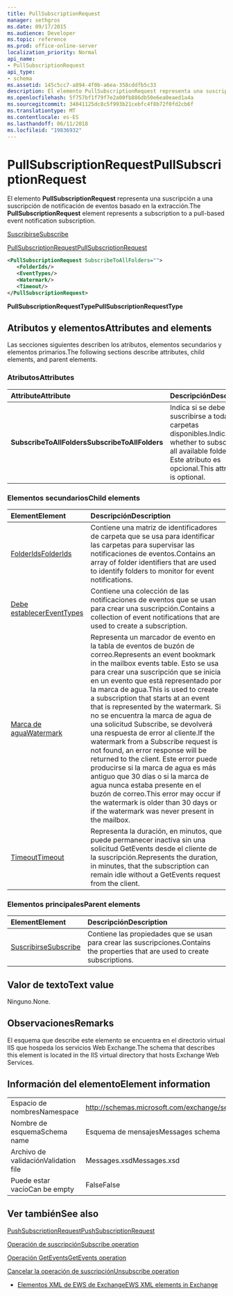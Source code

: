 ```yaml
---
title: PullSubscriptionRequest
manager: sethgros
ms.date: 09/17/2015
ms.audience: Developer
ms.topic: reference
ms.prod: office-online-server
localization_priority: Normal
api_name:
- PullSubscriptionRequest
api_type:
- schema
ms.assetid: 145c5cc7-a894-4f0b-a6ea-358cddfb5c33
description: El elemento PullSubscriptionRequest representa una suscripción a una suscripción de notificación de eventos basado en la extracción.
ms.openlocfilehash: 5f757bf1f79f7e2a00fb886db50e6ea0eaed1a4a
ms.sourcegitcommit: 34041125dc8c5f993b21cebfc4f8b72f0fd2cb6f
ms.translationtype: MT
ms.contentlocale: es-ES
ms.lasthandoff: 06/11/2018
ms.locfileid: "19836932"
---
```

# <a name="pullsubscriptionrequest"></a><span data-ttu-id="6f458-103">PullSubscriptionRequest</span><span class="sxs-lookup"><span data-stu-id="6f458-103">PullSubscriptionRequest</span></span>

<span data-ttu-id="6f458-104">El elemento **PullSubscriptionRequest** representa una suscripción a una suscripción de notificación de eventos basado en la extracción.</span><span class="sxs-lookup"><span data-stu-id="6f458-104">The **PullSubscriptionRequest** element represents a subscription to a pull-based event notification subscription.</span></span> 
  
[<span data-ttu-id="6f458-105">Suscribirse</span><span class="sxs-lookup"><span data-stu-id="6f458-105">Subscribe</span></span>](subscribe.md)
  
[<span data-ttu-id="6f458-106">PullSubscriptionRequest</span><span class="sxs-lookup"><span data-stu-id="6f458-106">PullSubscriptionRequest</span></span>](pullsubscriptionrequest.md)
  
```XML
<PullSubscriptionRequest SubscribeToAllFolders="">
   <FolderIds/>
   <EventTypes/>
   <Watermark/>
   <Timeout/>
</PullSubscriptionRequest>
```

 <span data-ttu-id="6f458-107">**PullSubscriptionRequestType**</span><span class="sxs-lookup"><span data-stu-id="6f458-107">**PullSubscriptionRequestType**</span></span>
## <a name="attributes-and-elements"></a><span data-ttu-id="6f458-108">Atributos y elementos</span><span class="sxs-lookup"><span data-stu-id="6f458-108">Attributes and elements</span></span>

<span data-ttu-id="6f458-109">Las secciones siguientes describen los atributos, elementos secundarios y elementos primarios.</span><span class="sxs-lookup"><span data-stu-id="6f458-109">The following sections describe attributes, child elements, and parent elements.</span></span>
  
### <a name="attributes"></a><span data-ttu-id="6f458-110">Atributos</span><span class="sxs-lookup"><span data-stu-id="6f458-110">Attributes</span></span>

|<span data-ttu-id="6f458-111">**Attribute**</span><span class="sxs-lookup"><span data-stu-id="6f458-111">**Attribute**</span></span>|<span data-ttu-id="6f458-112">**Descripción**</span><span class="sxs-lookup"><span data-stu-id="6f458-112">**Description**</span></span>|
|:-----|:-----|
|<span data-ttu-id="6f458-113">**SubscribeToAllFolders**</span><span class="sxs-lookup"><span data-stu-id="6f458-113">**SubscribeToAllFolders**</span></span> <br/> |<span data-ttu-id="6f458-114">Indica si se debe suscribirse a todas las carpetas disponibles.</span><span class="sxs-lookup"><span data-stu-id="6f458-114">Indicates whether to subscribe to all available folders.</span></span> <span data-ttu-id="6f458-115">Este atributo es opcional.</span><span class="sxs-lookup"><span data-stu-id="6f458-115">This attribute is optional.</span></span>  <br/> |
   
### <a name="child-elements"></a><span data-ttu-id="6f458-116">Elementos secundarios</span><span class="sxs-lookup"><span data-stu-id="6f458-116">Child elements</span></span>

|<span data-ttu-id="6f458-117">**Element**</span><span class="sxs-lookup"><span data-stu-id="6f458-117">**Element**</span></span>|<span data-ttu-id="6f458-118">**Descripción**</span><span class="sxs-lookup"><span data-stu-id="6f458-118">**Description**</span></span>|
|:-----|:-----|
|[<span data-ttu-id="6f458-119">FolderIds</span><span class="sxs-lookup"><span data-stu-id="6f458-119">FolderIds</span></span>](folderids.md) <br/> |<span data-ttu-id="6f458-120">Contiene una matriz de identificadores de carpeta que se usa para identificar las carpetas para supervisar las notificaciones de eventos.</span><span class="sxs-lookup"><span data-stu-id="6f458-120">Contains an array of folder identifiers that are used to identify folders to monitor for event notifications.</span></span>  <br/> |
|[<span data-ttu-id="6f458-121">Debe establecer</span><span class="sxs-lookup"><span data-stu-id="6f458-121">EventTypes</span></span>](eventtypes.md) <br/> |<span data-ttu-id="6f458-122">Contiene una colección de las notificaciones de eventos que se usan para crear una suscripción.</span><span class="sxs-lookup"><span data-stu-id="6f458-122">Contains a collection of event notifications that are used to create a subscription.</span></span>  <br/> |
|[<span data-ttu-id="6f458-123">Marca de agua</span><span class="sxs-lookup"><span data-stu-id="6f458-123">Watermark</span></span>](watermark.md) <br/> |<span data-ttu-id="6f458-124">Representa un marcador de evento en la tabla de eventos de buzón de correo.</span><span class="sxs-lookup"><span data-stu-id="6f458-124">Represents an event bookmark in the mailbox events table.</span></span> <span data-ttu-id="6f458-125">Esto se usa para crear una suscripción que se inicia en un evento que está representado por la marca de agua.</span><span class="sxs-lookup"><span data-stu-id="6f458-125">This is used to create a subscription that starts at an event that is represented by the watermark.</span></span> <span data-ttu-id="6f458-126">Si no se encuentra la marca de agua de una solicitud Subscribe, se devolverá una respuesta de error al cliente.</span><span class="sxs-lookup"><span data-stu-id="6f458-126">If the watermark from a Subscribe request is not found, an error response will be returned to the client.</span></span> <span data-ttu-id="6f458-127">Este error puede producirse si la marca de agua es más antiguo que 30 días o si la marca de agua nunca estaba presente en el buzón de correo.</span><span class="sxs-lookup"><span data-stu-id="6f458-127">This error may occur if the watermark is older than 30 days or if the watermark was never present in the mailbox.</span></span>  <br/> |
|[<span data-ttu-id="6f458-128">Timeout</span><span class="sxs-lookup"><span data-stu-id="6f458-128">Timeout</span></span>](timeout.md) <br/> |<span data-ttu-id="6f458-129">Representa la duración, en minutos, que puede permanecer inactiva sin una solicitud GetEvents desde el cliente de la suscripción.</span><span class="sxs-lookup"><span data-stu-id="6f458-129">Represents the duration, in minutes, that the subscription can remain idle without a GetEvents request from the client.</span></span>  <br/> |
   
### <a name="parent-elements"></a><span data-ttu-id="6f458-130">Elementos principales</span><span class="sxs-lookup"><span data-stu-id="6f458-130">Parent elements</span></span>

|<span data-ttu-id="6f458-131">**Element**</span><span class="sxs-lookup"><span data-stu-id="6f458-131">**Element**</span></span>|<span data-ttu-id="6f458-132">**Descripción**</span><span class="sxs-lookup"><span data-stu-id="6f458-132">**Description**</span></span>|
|:-----|:-----|
|[<span data-ttu-id="6f458-133">Suscribirse</span><span class="sxs-lookup"><span data-stu-id="6f458-133">Subscribe</span></span>](subscribe.md) <br/> |<span data-ttu-id="6f458-134">Contiene las propiedades que se usan para crear las suscripciones.</span><span class="sxs-lookup"><span data-stu-id="6f458-134">Contains the properties that are used to create subscriptions.</span></span>  <br/> |
   
## <a name="text-value"></a><span data-ttu-id="6f458-135">Valor de texto</span><span class="sxs-lookup"><span data-stu-id="6f458-135">Text value</span></span>

<span data-ttu-id="6f458-136">Ninguno.</span><span class="sxs-lookup"><span data-stu-id="6f458-136">None.</span></span>
  
## <a name="remarks"></a><span data-ttu-id="6f458-137">Observaciones</span><span class="sxs-lookup"><span data-stu-id="6f458-137">Remarks</span></span>

<span data-ttu-id="6f458-138">El esquema que describe este elemento se encuentra en el directorio virtual IIS que hospeda los servicios Web Exchange.</span><span class="sxs-lookup"><span data-stu-id="6f458-138">The schema that describes this element is located in the IIS virtual directory that hosts Exchange Web Services.</span></span>
  
## <a name="element-information"></a><span data-ttu-id="6f458-139">Información del elemento</span><span class="sxs-lookup"><span data-stu-id="6f458-139">Element information</span></span>

|||
|:-----|:-----|
|<span data-ttu-id="6f458-140">Espacio de nombres</span><span class="sxs-lookup"><span data-stu-id="6f458-140">Namespace</span></span>  <br/> |http://schemas.microsoft.com/exchange/services/2006/messages  <br/> |
|<span data-ttu-id="6f458-141">Nombre de esquema</span><span class="sxs-lookup"><span data-stu-id="6f458-141">Schema name</span></span>  <br/> |<span data-ttu-id="6f458-142">Esquema de mensajes</span><span class="sxs-lookup"><span data-stu-id="6f458-142">Messages schema</span></span>  <br/> |
|<span data-ttu-id="6f458-143">Archivo de validación</span><span class="sxs-lookup"><span data-stu-id="6f458-143">Validation file</span></span>  <br/> |<span data-ttu-id="6f458-144">Messages.xsd</span><span class="sxs-lookup"><span data-stu-id="6f458-144">Messages.xsd</span></span>  <br/> |
|<span data-ttu-id="6f458-145">Puede estar vacío</span><span class="sxs-lookup"><span data-stu-id="6f458-145">Can be empty</span></span>  <br/> |<span data-ttu-id="6f458-146">False</span><span class="sxs-lookup"><span data-stu-id="6f458-146">False</span></span>  <br/> |
   
## <a name="see-also"></a><span data-ttu-id="6f458-147">Ver también</span><span class="sxs-lookup"><span data-stu-id="6f458-147">See also</span></span>



[<span data-ttu-id="6f458-148">PushSubscriptionRequest</span><span class="sxs-lookup"><span data-stu-id="6f458-148">PushSubscriptionRequest</span></span>](pushsubscriptionrequest.md)
  
[<span data-ttu-id="6f458-149">Operación de suscripción</span><span class="sxs-lookup"><span data-stu-id="6f458-149">Subscribe operation</span></span>](subscribe-operation.md)
  
[<span data-ttu-id="6f458-150">Operación GetEvents</span><span class="sxs-lookup"><span data-stu-id="6f458-150">GetEvents operation</span></span>](getevents-operation.md)
  
[<span data-ttu-id="6f458-151">Cancelar la operación de suscripción</span><span class="sxs-lookup"><span data-stu-id="6f458-151">Unsubscribe operation</span></span>](unsubscribe-operation.md)


- [<span data-ttu-id="6f458-152">Elementos XML de EWS de Exchange</span><span class="sxs-lookup"><span data-stu-id="6f458-152">EWS XML elements in Exchange</span></span>](ews-xml-elements-in-exchange.md)

